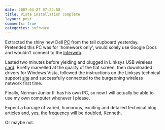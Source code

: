 ```yaml
---
date: 2007-03-27 07:22:58
title: Vista installation complete
layout: post
comments: true
categories: software
---
```

Extracted the shiny new Dell
[PC](http://www.nbrightside.com/blog/2007/03/09/sneak-peek-at-vista/)
from the tall cupboard yesterday. Pretended this PC was for 'homework
only', would solely use Google Docs and wouldn't connect to the
[Interweb](http://www.nbrightside.com/blog/2006/03/28/simple-things/).

Lasted two minutes before yielding and plugged in Linksys USB wireless
[card](http://www.amazon.co.uk/Linksys-WUSB54GSUK-MbpsWireless-G-Card-SpeedBooster/dp/B00065GXB4/ref=pd_bbs_sr_2/202-2514637-8721431?ie=UTF8&s=electronics&qid=1174950357&sr=8-2).
Briefly marvelled at the quality of the flat screen, then downloaded
drivers for Windows Vista, followed the instructions on the Linksys
technical support
[site](http://www-uk.linksys.com/servlet/Satellite?c=L_Content_C1&childpagename=UK/Layout&cid=1169671172872&pagename=Linksys/Common/VisitorWrapper&lid=9570243212B02)
and successfully connected to the burgeoning wireless network first
time.

Finally, Norman Junior III has his own PC, so now I will actually be
able to use my own computer whenever I please.

Expect a barrage of varied, humorous, exciting and detailed technical
blog articles and, yes, the
[frequency](http://www.nbrightside.com/blog/2005/12/20/whats-the-blogging-frequency-kenneth/)
will be doubled, Kenneth.

Or maybe not.
